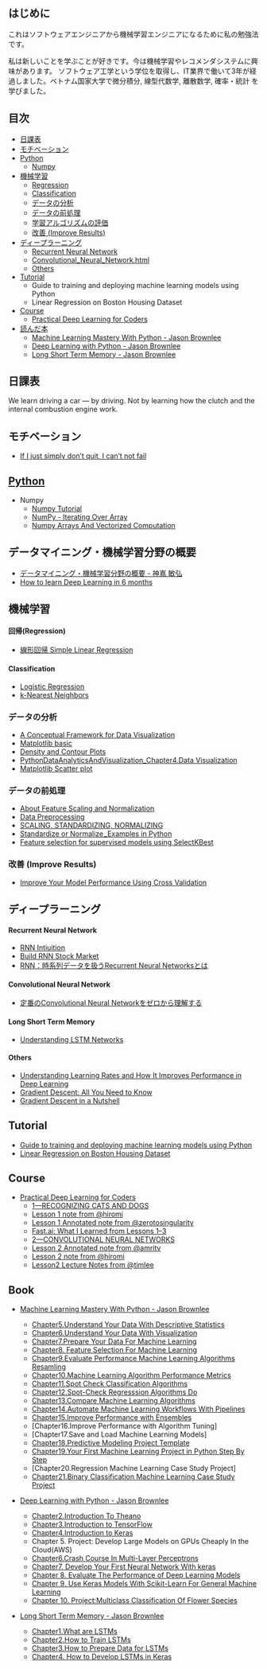 ## はじめに
これはソフトウェアエンジニアから機械学習エンジニアになるために私の勉強法です。

私は新しいことを学ぶことが好きです。今は機械学習やレコメンダシステムに興味があります。 ソフトウェア工学という学位を取得し、IT業界で働いて3年が経過しました。ベトナム国家大学で微分積分, 線型代数学, 離散数学, 確率・統計 を学びました。

## 目次
 * [日課表](https://github.com/youngvn/How-to-learn-Machine-Learning/blob/master/README.md#日課表)
* [モチベーション](https://github.com/youngvn/How-to-learn-Machine-Learning/blob/master/README.md#モチベーション)
 * [Python](https://github.com/youngvn/How-to-learn-Machine-Learning/blob/master/README.md#Python)
   * [Numpy](https://github.com/youngvn/How-to-learn-Machine-Learning/blob/master/README.md#numpy)
 * [機械学習](https://github.com/youngvn/How-to-learn-Machine-Learning/blob/master/README.md#機械学習)
   * [Regression](https://github.com/youngvn/How-to-learn-Machine-Learning/blob/master/README.md#regression)
   * [Classification](https://github.com/youngvn/How-to-learn-Machine-Learning/blob/master/README.md#classification)
   * [データの分析](https://github.com/youngvn/How-to-learn-Machine-Learning#%E3%83%87%E3%83%BC%E3%82%BF%E3%81%AE%E5%88%86%E6%9E%90)
   * [データの前処理](https://github.com/youngvn/How-to-learn-Machine-Learning/blob/master/README.md#データの前処理)
   * [学習アルゴリズムの評価](https://github.com/youngvn/How-to-learn-Machine-Learning/blob/master/README.md#学習アルゴリズムの評価)
   * [改善 (Improve Results)](https://github.com/youngvn/How-to-learn-Machine-Learning/blob/master/README.md#改善 (Improve Results))
 * [ディープラーニング](https://github.com/youngvn/How-to-learn-Machine-Learning/blob/master/README.md#ディープラーニング)
    * [Recurrent Neural Network](https://github.com/youngvn/How-to-learn-Machine-Learning/blob/master/README.md#recurrent-neural-network)
    * [Convolutional_Neural_Network.html](https://github.com/youngvn/How-to-learn-Machine-Learning/blob/master/README.md#convolutional-neural-network)
    * [Others](https://github.com/youngvn/How-to-learn-Machine-Learning/blob/master/README.md#others)
 * [Tutorial](https://github.com/youngvn/How-to-learn-Machine-Learning/blob/master/README.md#tutorial)
    * Guide to training and deploying machine learning models using Python
    * Linear Regression on Boston Housing Dataset
 * [Course](https://github.com/youngvn/How-to-learn-Machine-Learning/blob/master/README.md#course)
    * [Practical Deep Learning for Coders](https://)    
 * [読んだ本 ](https://github.com/youngvn/How-to-learn-Machine-Learning#book)
    * [Machine Learning Mastery With Python - Jason Brownlee](https://github.com/youngvn/How-to-learn-Machine-Learning#book)
    * [Deep Learning with Python - Jason Brownlee](https://github.com/youngvn/How-to-learn-Machine-Learning#book)
    * [Long Short Term Memory - Jason Brownlee](https://github.com/youngvn/How-to-learn-Machine-Learning#book)

## 日課表
 We learn driving a car — by driving. Not by learning how the clutch and the internal combustion engine work.

## モチベーション
 * [If I just simply don’t quit, I can’t not fail](https://www.facebook.com/startupinsiderAsia/videos/719208845130806)
## [Python](https://notebooks.azure.com/young/projects/learnai/tree/Python)
 * Numpy
   * [Numpy Tutorial](https://learnai-young.notebooks.azure.com/j/notebooks/Python/NumpyTutorial%20%5BPart%201%5D.ipynb)
   * [NumPy - Iterating Over Array](https://learnai-young.notebooks.azure.com/j/notebooks/Python/Numpyt_IteratingOverArray.ipynb)
   * [Numpy Arrays And Vectorized Computation](https://learnai-young.notebooks.azure.com/j/notebooks/Python/NumpyArraysAndVectorizedComputation.ipynb)
## データマイニング・機械学習分野の概要
 * [データマイニング・機械学習分野の概要 - 神嶌 敏弘 ](http://www.kamishima.net/archive/mldm-overview.pdf)
 * [How to learn Deep Learning in 6 months](https://towardsdatascience.com/how-to-learn-deep-learning-in-6-months-e45e40ef7d48)
## 機械学習
#### 回帰(Regression)
  * [線形回帰 Simple Linear Regression](https://learnai-young.notebooks.azure.com/j/notebooks/Regression/%5BAI_DayX%5DSimpleLinearRegression.ipynb)

#### Classification
  * [Logistic Regression](https://learnai-young.notebooks.azure.com/j/notebooks/Classification/%5BAI%20Day3%5DLogisticRegression.ipynb)
  * [k-Nearest Neighbors](https://learnai-young.notebooks.azure.com/j/notebooks/Classification/%5BAI%20Day4%5DKNN.ipynb)

### データの分析
 * [A Conceptual Framework for Data Visualization](https://learnai-young.notebooks.azure.com/j/notebooks/DataVisualization/A%20Conceptual%20Framework%20for%20Data%20Visualization.ipynb)
 * [Matplotlib basic](https://learnai-young.notebooks.azure.com/j/notebooks/DataVisualization/%5B20181004%5DMatplotlib_Basic.ipynb)
 * [Density and Contour Plots](https://learnai-young.notebooks.azure.com/j/notebooks/DataVisualization/%5BDay%201%5D%20Density%20and%20Contour%20Plots.ipynb)
 * [PythonDataAnalyticsAndVisualization_Chapter4.Data Visualization](https://learnai-young.notebooks.azure.com/j/notebooks/DataVisualization/PythonDataAnalyticsAndVisualization/Chapter4.Data%20Visualization.ipynb)
 * [Matplotlib Scatter plot](https://learnai-young.notebooks.azure.com/j/notebooks/DataVisualization/MatplotlibScatterplot.ipynb)
### データの前処理
 * [About Feature Scaling and Normalization](https://learnai-young.notebooks.azure.com/j/notebooks/DataPreprocessing/About%20Feature%20Scaling%20and%20Normalization.ipynb)
 * [Data Preprocessing](https://learnai-young.notebooks.azure.com/j/notebooks/DataPreprocessing/%5BAI_Day2%5DDataPreprocessing.ipynb)
 * [SCALING, STANDARDIZING, NORMALIZING](https://learnai-young.notebooks.azure.com/j/notebooks/DataPreprocessing/SCALING,%20STANDARDIZING,%20NORMALIZING.ipynb)
 * [Standardize or Normalize _Examples in Python](https://learnai-young.notebooks.azure.com/j/notebooks/DataPreprocessing/Standardize%20or%20Normalize%E2%80%8A_Examples%20in%20Python.ipynb)
 * [Feature selection for supervised models using SelectKBest](https://learnai-young.notebooks.azure.com/j/notebooks/DataPreprocessing/Feature%20selection%20for%20supervised%20models%20using%20SelectKBest.ipynb)

### 改善 (Improve Results)
 * [Improve Your Model Performance Using Cross Validation](https://learnai-young.notebooks.azure.com/j/notebooks/DataPreprocessing/ImproveYourModelPerformanceUsingCrossValidation.ipynb)
## ディープラーニング
#### Recurrent Neural Network
  * [RNN Intiuition](https://learnai-young.notebooks.azure.com/j/notebooks/DeepLearning/RNN_Intiuition.ipynb)
  * [Build RNN Stock Market](https://learnai-young.notebooks.azure.com/j/notebooks/DeepLearning/BuildRNN.ipynb)
  * [RNN：時系列データを扱うRecurrent Neural Networksとは](https://deepage.net/deep_learning/2017/05/23/recurrent-neural-networks.html)
#### Convolutional Neural Network
  * [定番のConvolutional Neural Networkをゼロから理解する](https://deepage.net/deep_learning/2016/11/07/convolutional_neural_network.html)
#### Long Short Term Memory
  * [Understanding LSTM Networks](https://learnai-young.notebooks.azure.com/j/notebooks/%5BBook%5DLong%20Short-Term%20Memory%20Networks/Understanding%20LSTM%20Networks.ipynb)
#### Others
  * [Understanding Learning Rates and How It Improves Performance in Deep Learning](https://towardsdatascience.com/understanding-learning-rates-and-how-it-improves-performance-in-deep-learning-d0d4059c1c10)
  * [Gradient Descent: All You Need to Know](https://hackernoon.com/gradient-descent-aynk-7cbe95a778da)
  * [Gradient Descent in a Nutshell](https://towardsdatascience.com/gradient-descent-in-a-nutshell-eaf8c18212f0)
## Tutorial
  * [Guide to training and deploying machine learning models using Python](https://learnai-young.notebooks.azure.com/j/notebooks/Medium/Guide%20to%20training%20and%20deploying%20machine%20learning%20models%20using%20Python.ipynb)
  * [Linear Regression on Boston Housing Dataset](https://learnai-young.notebooks.azure.com/j/notebooks/%5BBlog%5DTutorial/Linear%20Regression%20on%20Boston%20Housing%20Dataset.ipynb)

## Course
   * [Practical Deep Learning for Coders](https://course.fast.ai/)
      * [1—RECOGNIZING CATS AND DOGS](https://course.fast.ai/lessons/lesson1.html)
      * [Lesson 1 note from @hiromi](https://medium.com/@hiromi_suenaga/deep-learning-2-part-1-lesson-1-602f73869197)
      * [Lesson 1 Annotated note from @zerotosingularity](https://www.zerotosingularity.com/blog/fast-ai-part-1-course-1-annotated-notes/)
      * [Fast.ai: What I Learned from Lessons 1–3](https://hackernoon.com/fast-ai-what-i-learned-from-lessons-1-3-b10f9958e3ff)
      * [2—CONVOLUTIONAL NEURAL NETWORKS](https://course.fast.ai/lessons/lesson2.html)
      * [Lesson 2 Annotated note from @amritv](https://forums.fast.ai/uploads/default/original/2X/b/b01dffa62debfb8450fb9a3969d650645c54a3aa.pdf)
      * [Lesson 2 note from @hiromi](https://medium.com/@hiromi_suenaga/deep-learning-2-part-1-lesson-2-eeae2edd2be4)
      * [Lesson2 Lecture Notes from @timlee](https://forums.fast.ai/t/deeplearning-lecnotes2/7515)
## Book
   * [Machine Learning Mastery With Python - Jason Brownlee](https://notebooks.azure.com/young/projects/learnai/tree/%5BBook%5DMachineLearningMasteryWithPython%20%20-%20Jason%20Brownlee)
      * [Chapter5.Understand Your Data With Descriptive Statistics](https://learnai-young.notebooks.azure.com/j/notebooks/%5BBook%5DMachineLearningMasteryWithPython%20%20-%20Jason%20Brownlee/Chapter5.UnderstandYourDataWithDescriptiveStatistics.ipynb)
      * [Chapter6.Understand Your Data With Visualization](https://learnai-young.notebooks.azure.com/j/notebooks/%5BBook%5DMachineLearningMasteryWithPython%20%20-%20Jason%20Brownlee/Chapter6.UnderstandYourDataWithVisualization.ipynb)
      * [Chapter7.Prepare Your Data For Machine Learning](https://learnai-young.notebooks.azure.com/j/notebooks/%5BBook%5DMachineLearningMasteryWithPython%20%20-%20Jason%20Brownlee/Chapter7.PrepareYourDataForMachineLearning.ipynb)
      * [Chapter8. Feature Selection For Machine Learning](https://learnai-young.notebooks.azure.com/j/notebooks/%5BBook%5DMachineLearningMasteryWithPython%20%20-%20Jason%20Brownlee/Chapter8.%20Feature%20Selection%20For%20Machine%20Learning.ipynb)
      * [Chapter9.Evaluate Performance Machine Learning Algorithms Resamling](https://learnai-young.notebooks.azure.com/j/notebooks/%5BBook%5DMachineLearningMasteryWithPython%20%20-%20Jason%20Brownlee/Chapter9.EvaluatePerformanceMachineLEarningAlgorithmsResamling.ipynb)
      * [Chapter10.Machine Learning Algorithm Performance Metrics](https://learnai-young.notebooks.azure.com/j/notebooks/%5BBook%5DMachineLearningMasteryWithPython%20%20-%20Jason%20Brownlee/Chapter10.MachineLearning%20AlgorithmPerformanceMetrics.ipynb)
      * [Chapter11.Spot Check Classification Algorithms](https://learnai-young.notebooks.azure.com/j/notebooks/%5BBook%5DMachineLearningMasteryWithPython%20%20-%20Jason%20Brownlee/Chapter11.SpotCheckClassificationAlgorithms.ipynb)
      * [Chapter12.Spot-Check Regresssion Algorithms Do](https://learnai-young.notebooks.azure.com/j/notebooks/%5BBook%5DMachineLearningMasteryWithPython%20%20-%20Jason%20Brownlee/Chapter12.Spot-CheckRegresssionAlgorithms%20Do.ipynb)
      * [Chapter13.Compare Machine Learning Algorithms](https://learnai-young.notebooks.azure.com/j/notebooks/%5BBook%5DMachineLearningMasteryWithPython%20%20-%20Jason%20Brownlee/Chapter13.CompareMachineLearningAlgorithms.ipynb)
      * [Chapter14.Automate Machine Learning Workflows With Pipelines](https://learnai-young.notebooks.azure.com/j/notebooks/%5BBook%5DMachineLearningMasteryWithPython%20%20-%20Jason%20Brownlee/Chapter14.AutomateMachineLearningWorkflowsWithPipelines.ipynb)
      * [Chapter15.Improve Performance with Ensembles]()
      * [Chapter16.Improve Performance with Algorithm Tuning]
      * [Chapter17.Save and Load Machine Learning Models]
      * [Chapter18.Predictive Modeling Project Template](https://learnai-young.notebooks.azure.com/j/notebooks/%5BBook%5DMachineLearningMasteryWithPython%20%20-%20Jason%20Brownlee/Chapter18.PredictiveModelingProjectTemplate.ipynb)
      * [Chapter19.Your First Machine Learning Project in Python Step By Step](https://learnai-young.notebooks.azure.com/j/notebooks/%5BBook%5DMachineLearningMasteryWithPython%20%20-%20Jason%20Brownlee/Chapter19.YourFirstMachineLearningProjectinPythonStepByStep.ipynb)
     * [Chapter20.Regression Machine Learning Case Study Project]
     * [Chapter21.Binary Classification Machine Learning Case Study Project](https://learnai-young.notebooks.azure.com/j/notebooks/%5BBook%5DMachineLearningMasteryWithPython%20%20-%20Jason%20Brownlee/Chapter21.BinaryClassificationMachineLearningCaseStudyProject.ipynb)

  * [Deep Learning with Python - Jason Brownlee](https://notebooks.azure.com/young/projects/learnai/tree/%5BBook%5DDeepLearningwithPython%20-%20Jason%20Brownlee)
     * [Chapter2.Introduction To Theano](https://github.com/youngvn/How-to-learn-Machine-Learning/blob/master/Books/DeepLearningwithPython%20-%20Jason%20Brownlee/Chapter2.IntroductionToTheano.ipynb)
     * [Chapter3.Introduction to TensorFlow](https://github.com/youngvn/How-to-learn-Machine-Learning/blob/master/Books/DeepLearningwithPython%20-%20Jason%20Brownlee/Chapter3.IntroductiontoTensorFlow.ipynb)
     * [Chapter4.Introduction to Keras](https://github.com/youngvn/How-to-learn-Machine-Learning/blob/master/Books/DeepLearningwithPython%20-%20Jason%20Brownlee/Chapter4.IntroductiontoKeras.ipynb)
     * Chapter 5. Project: Develop Large Models on GPUs Cheaply In the Cloud(AWS)
     * [Chapter6.Crash Course In Multi-Layer Perceptrons](https://github.com/youngvn/How-to-learn-Machine-Learning/blob/master/Books/DeepLearningwithPython%20-%20Jason%20Brownlee/Chapter6.CrashCourseInMulti-LayerPerceptrons.ipynb)
     * [Chapter7. Develop Your First Neural Network With keras](https://github.com/youngvn/How-to-learn-Machine-Learning/blob/master/Books/DeepLearningwithPython%20-%20Jason%20Brownlee/Chapter7.%20Develop%20Your%20First%20Neural%20Network%20With%20keras.ipynb)
     * [Chapter 8. Evaluate The Performance of Deep Learning Models](https://github.com/youngvn/How-to-learn-Machine-Learning/blob/master/Books/DeepLearningwithPython%20-%20Jason%20Brownlee/Chapter%208.%20Evaluate%20The%20Performance%20of%20Deep%20Learning%20Models.ipynb)
     * [Chapter 9. Use Keras Models With Scikit-Learn For General Machine Learning](https://learnai-young.notebooks.azure.com/j/notebooks/%5BBook%5DDeepLearningwithPython%20-%20Jason%20Brownlee/Chapter%209.%20Use%20Keras%20Models%20With%20Scikit-Learn%20For%20General%20Machine%20Learning.ipynb)
     * [Chapter 10. Project:Multiclass Classification Of Flower Species](https://learnai-young.notebooks.azure.com/j/notebooks/%5BBook%5DDeepLearningwithPython%20-%20Jason%20Brownlee/Chapter%2010.%20Project_Multiclass%20Classification%20Of%20Flower%20Species.ipynb)

  * [Long Short Term Memory - Jason Brownlee](https://notebooks.azure.com/young/projects/learnai/tree/%5BBook%5DLong%20Short-Term%20Memory%20Networks)
     * [Chapter1.What are LSTMs](https://learnai-young.notebooks.azure.com/j/notebooks/%5BBook%5DLong%20Short-Term%20Memory%20Networks/Chapter1.What%20are%20LSTMs.ipynb)
     * [Chapter2.How to Train LSTMs](https://learnai-young.notebooks.azure.com/j/notebooks/%5BBook%5DLong%20Short-Term%20Memory%20Networks/Chapter2.How%20to%20Train%20LSTMs.ipynb)
     * [Chapter3.How to Prepare Data for LSTMs](https://learnai-young.notebooks.azure.com/j/notebooks/%5BBook%5DLong%20Short-Term%20Memory%20Networks/Chapter3.How%20to%20Prepare%20Data%20for%20LSTMs.ipynb)
     * [Chapter4. How to Develop LSTMs in Keras](https://learnai-young.notebooks.azure.com/j/notebooks/%5BBook%5DLong%20Short-Term%20Memory%20Networks/Chapter4.%20How%20to%20Develop%20LSTMs%20in%20Keras.ipynb)
